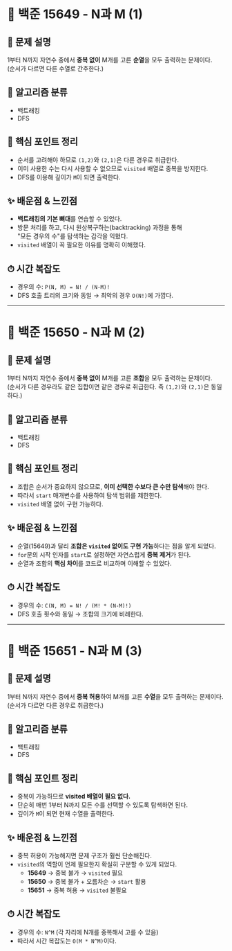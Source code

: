 # 🧩 백준 15649 - N과 M (1)

## 📌 문제 설명
1부터 N까지 자연수 중에서 **중복 없이** M개를 고른 **순열**을 모두 출력하는 문제이다.  
(순서가 다르면 다른 수열로 간주한다.)

## 📂 알고리즘 분류
- 백트래킹
- DFS

## 🔑 핵심 포인트 정리
- 순서를 고려해야 하므로 `(1,2)`와 `(2,1)`은 다른 경우로 취급한다.
- 이미 사용한 수는 다시 사용할 수 없으므로 `visited` 배열로 중복을 방지한다.
- DFS를 이용해 깊이가 `M`이 되면 출력한다.

## ✨ 배운점 & 느낀점
- **백트래킹의 기본 뼈대**를 연습할 수 있었다.
- 방문 처리를 하고, 다시 원상복구하는(backtracking) 과정을 통해  
  "모든 경우의 수"를 탐색하는 감각을 익혔다.
- `visited` 배열이 꼭 필요한 이유를 명확히 이해했다.

## ⏱ 시간 복잡도
- 경우의 수: `P(N, M) = N! / (N-M)!`
- DFS 호출 트리의 크기와 동일 → 최악의 경우 `O(N!)`에 가깝다.

---

# 🧩 백준 15650 - N과 M (2)

## 📌 문제 설명
1부터 N까지 자연수 중에서 **중복 없이** M개를 고른 **조합**을 모두 출력하는 문제이다.  
(순서가 다른 경우라도 같은 집합이면 같은 경우로 취급한다. 즉 `(1,2)`와 `(2,1)`은 동일하다.)

## 📂 알고리즘 분류
- 백트래킹
- DFS

## 🔑 핵심 포인트 정리
- 조합은 순서가 중요하지 않으므로, **이미 선택한 수보다 큰 수만 탐색**해야 한다.
- 따라서 `start` 매개변수를 사용하여 탐색 범위를 제한한다.
- `visited` 배열 없이 구현 가능하다.

## ✨ 배운점 & 느낀점
- 순열(15649)과 달리 **조합은 `visited` 없이도 구현 가능**하다는 점을 알게 되었다.
- `for`문의 시작 인자를 `start`로 설정하면 자연스럽게 **중복 제거**가 된다.
- 순열과 조합의 **핵심 차이**를 코드로 비교하며 이해할 수 있었다.

## ⏱ 시간 복잡도
- 경우의 수: `C(N, M) = N! / (M! * (N-M)!)`
- DFS 호출 횟수와 동일 → 조합의 크기에 비례한다.

---
# 🧩 백준 15651 - N과 M (3)

## 📌 문제 설명
1부터 N까지 자연수 중에서 **중복 허용**하여 M개를 고른 **수열**을 모두 출력하는 문제이다.  
(순서가 다르면 다른 경우로 취급한다.)

## 📂 알고리즘 분류
- 백트래킹
- DFS

## 🔑 핵심 포인트 정리
- 중복이 가능하므로 **visited 배열이 필요 없다.**
- 단순히 매번 1부터 N까지 모든 수를 선택할 수 있도록 탐색하면 된다.
- 깊이가 `M`이 되면 현재 수열을 출력한다.

## ✨ 배운점 & 느낀점
- 중복 허용이 가능해지면 문제 구조가 훨씬 단순해진다.
- `visited`의 역할이 언제 필요한지 확실히 구분할 수 있게 되었다.  
  - **15649** → 중복 불가 → `visited` 필요  
  - **15650** → 중복 불가 + 오름차순 → `start` 활용  
  - **15651** → 중복 허용 → `visited` 불필요


## ⏱ 시간 복잡도
- 경우의 수: `N^M` (각 자리에 N개를 중복해서 고를 수 있음)
- 따라서 시간 복잡도는 `O(M * N^M)`이다.
